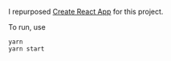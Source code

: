 I repurposed [Create React App](https://github.com/facebookincubator/create-react-app) for this project.

To run, use

```
yarn
yarn start
```
